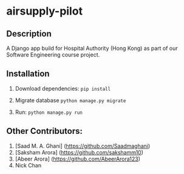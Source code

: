 # airsupply-pilot

## Description

A Django app build for Hospital Authority (Hong Kong) as part of our Software Engineering course project.

## Installation

1. Download dependencies:
`pip install`

2. Migrate database
`python manage.py migrate`

3. Run:
`python manage.py run`

## Other Contributors:
1. [Saad M. A. Ghani] (https://github.com/Saadmaghani)
2. [Saksham Arora] (https://github.com/sakshamm10)
3. [Abeer Arora] (https://github.com/AbeerArora123)
4. Nick Chan
